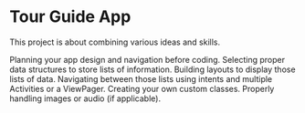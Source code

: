 # Tour Guide App

This project is about combining various ideas and skills.

Planning your app design and navigation before coding.
Selecting proper data structures to store lists of information.
Building layouts to display those lists of data.
Navigating between those lists using intents and multiple Activities or a ViewPager.
Creating your own custom classes.
Properly handling images or audio (if applicable).